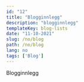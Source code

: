 ```yaml
---
id: "12"
title: "Blogginnlegg"
description: "blogginnlegg"
templateKey: blog-lists
date: "11-10-2021"
slug: /no/blog
path: /no/blog
lang: no
tags: ['Blog']
---
```

Blogginnlegg
